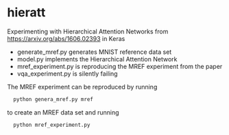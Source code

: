 # hieratt
Experimenting with Hierarchical Attention Networks from https://arxiv.org/abs/1606.02393 in Keras

- generate_mref.py generates MNIST reference data set
- model.py implements the Hierarchical Attention Network
- mref_experiment.py is reproducing the MREF experiment from the paper
- vqa_experiment.py is silently failing  

The MREF experiment can be reproduced by running

```bash
  python genera_mref.py mref
```

to create an MREF data set and running 

```bash
  python mref_experiment.py
```
